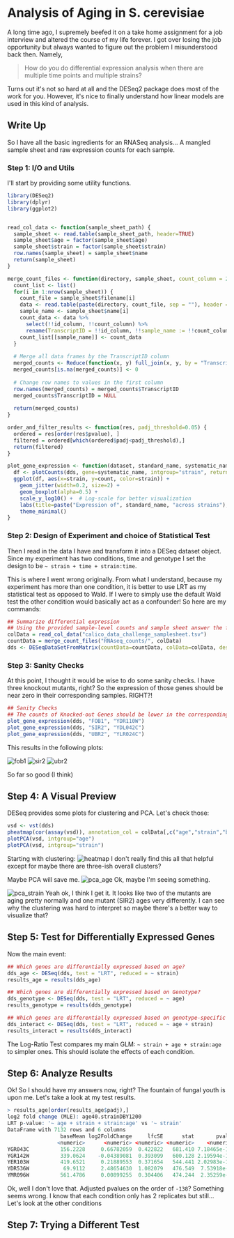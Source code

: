 # Analysis of Aging in S. cerevisiae

A long time ago, I supremely beefed it on a take home assignment for a job interview and altered the course of my life forever. I got over losing the job opportunity but always wanted to figure out the problem I misunderstood back then. Namely,

>How do you do differential expression analysis when there are multiple time points and multiple strains?

Turns out it's not so hard at all and the DESeq2 package does most of the work for you. However, it's nice to finally understand how linear models are used in this kind of analysis.

## Write Up

So I have all the basic ingredients for an RNASeq analysis... A mangled sample sheet and raw expression counts for each sample. 

### Step 1: I/O and Utils
I'll start by providing some utility functions.

```R
library(DESeq2)
library(dplyr)
library(ggplot2)


read_col_data <- function(sample_sheet_path) {
  sample_sheet <- read.table(sample_sheet_path, header=TRUE)
  sample_sheet$age = factor(sample_sheet$age)
  sample_sheet$strain = factor(sample_sheet$strain)
  row.names(sample_sheet) = sample_sheet$name
  return(sample_sheet)
}

merge_count_files <- function(directory, sample_sheet, count_column = 2, id_column = 1) {
  count_list <- list()
  for(i in 1:nrow(sample_sheet)) {
    count_file = sample_sheet$filename[i]
    data <- read.table(paste(directory, count_file, sep = ""), header = FALSE, sep = "\t", stringsAsFactors = FALSE)
    sample_name <- sample_sheet$name[i]
    count_data <- data %>%
      select(!!id_column, !!count_column) %>%
      rename(TranscriptID = !!id_column, !!sample_name := !!count_column)
    count_list[[sample_name]] <- count_data
  }
  
  # Merge all data frames by the TranscriptID column
  merged_counts <- Reduce(function(x, y) full_join(x, y, by = "TranscriptID"), count_list)
  merged_counts[is.na(merged_counts)] <- 0
  
  # Change row names to values in the first column
  row.names(merged_counts) = merged_counts$TranscriptID
  merged_counts$TranscriptID = NULL
  
  return(merged_counts)
}

order_and_filter_results <- function(res, padj_threshold=0.05) {
  ordered = res[order(res$pvalue), ]
  filtered = ordered[which(ordered$padj<padj_threshold),]
  return(filtered)
}

plot_gene_expression <- function(dataset, standard_name, systematic_name) {
  df <- plotCounts(dds, gene=systematic_name, intgroup="strain", returnData=TRUE)
  ggplot(df, aes(x=strain, y=count, color=strain)) +
    geom_jitter(width=0.2, size=2) +
    geom_boxplot(alpha=0.5) +
    scale_y_log10() +  # Log-scale for better visualization
    labs(title=paste("Expression of", standard_name, "across strains"), y="Normalized Counts") +
    theme_minimal()
}
```

### Step 2: Design of Experiment and choice of Statistical Test
Then I read in the data I have and transform it into a DESeq dataset object. Since my experiment has two conditions, time and genotype I set the design to be `~ strain + time + strain:time`.

This is where I went wrong originally. From what I understand, because my experiment has more than one condition, it is better to use LRT as my statistical test as opposed to Wald. If I were to simply use the default Wald test the other condition would basically act as a confounder! So here are my commands:

```R
## Summarize differential expression
## Using the provided sample-level counts and sample sheet answer the following questions:
colData = read_col_data("calico_data_challenge_samplesheet.tsv")
countData = merge_count_files("RNAseq_counts/", colData)
dds <- DESeqDataSetFromMatrix(countData=countData, colData=colData, design=~age + strain + strain:age)
```

### Step 3: Sanity Checks
At this point, I thought it would be wise to do some sanity checks. I have three knockout mutants, right? So the expression of those genes should be near zero in their corresponding samples. RIGHT?!

```R
## Sanity Checks
## The counts of Knocked-out Genes should be lower in the corresponding strain
plot_gene_expression(dds, "FOB1", "YDR110W")
plot_gene_expression(dds, "SIR2", "YDL042C")
plot_gene_expression(dds, "UBR2", "YLR024C")
```

This results in the following plots:

![fob1](img/FOB1_sanity_check.png)
![sir2](img/SIR2_sanity_check.png)
![ubr2](img/UBR2_sanity_check.png)

So far so good (I think)

## Step 4: A Visual Preview
DESeq provides some plots for clustering and PCA. Let's check those:

```R
vsd <- vst(dds)
pheatmap(cor(assay(vsd)), annotation_col = colData[,c("age","strain","batch")])
plotPCA(vsd, intgroup="age")
plotPCA(vsd, intgroup="strain")
```

Starting with clustering:
![heatmap](img/clustered_heatmap.png)
I don't really find this all that helpful except for maybe there are three-ish overall clusters?

Maybe PCA will save me.
![pca_age](img/pca_age.png)
Ok, maybe I'm seeing something.

![pca_strain](img/pca_strain.png)
Yeah ok, I think I get it. It looks like two of the mutants are aging pretty normally and one mutant (SIR2) ages very differently. I can see why the clustering was hard to interpret so maybe there's a better way to visualize that?


## Step 5: Test for Differentially Expressed Genes
Now the main event:
```R
## Which genes are differentially expressed based on age?
dds_age <- DESeq(dds, test = "LRT", reduced = ~ strain)
results_age = results(dds_age)

## Which genes are differentially expressed based on Genotype?
dds_genotype <- DESeq(dds, test = "LRT", reduced = ~ age)
results_genotype = results(dds_genotype)

## Which genes are differentially expressed based on genotype-specific aging?
dds_interact <- DESeq(dds, test = "LRT", reduced = ~ age + strain)
results_interact = results(dds_interact)
```

The Log-Ratio Test compares my main GLM: `~ strain + age + strain:age` to simpler ones. This should isolate the effects of each condition.

## Step 6: Analyze Results
Ok! So I should have my answers now, right? The fountain of fungal youth is upon me. Let's take a look at my test results.


```R
> results_age[order(results_age$padj),]
log2 fold change (MLE): age40.strainDBY1200 
LRT p-value: '~ age + strain + strain:age' vs '~ strain' 
DataFrame with 7132 rows and 6 columns
                 baseMean log2FoldChange     lfcSE      stat       pvalue         padj
                <numeric>      <numeric> <numeric> <numeric>    <numeric>    <numeric>
YGR043C          156.2228     0.66782059  0.422822   681.410 7.18465e-142 4.72319e-138
YGR142W          339.0624    -0.04389081  0.393099   600.128 2.19594e-124 7.21806e-121
YER103W          419.6521     0.21889553  0.371654   544.441 2.02983e-112 4.44803e-109
YDR536W           69.9112     2.48654630  1.082079   476.549  7.53918e-98  1.23906e-94
YMR096W          561.4786     0.00899255  0.304406   474.244  2.35259e-97  3.09318e-94
```

Ok, well I don't love that. Adjusted pvalues on the order of `-138`? Something seems wrong. I know that each condition only has 2 replicates but still... Let's look at the other conditions

## Step 7: Trying a Different Test






